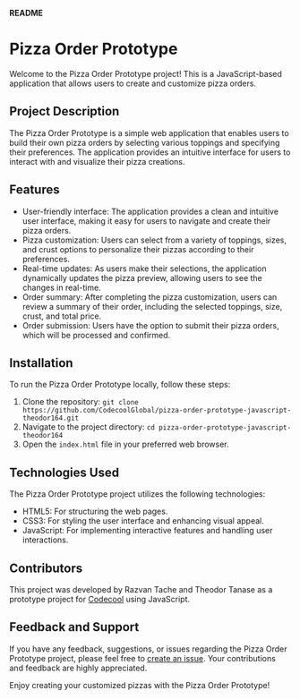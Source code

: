 **README**

# Pizza Order Prototype

Welcome to the Pizza Order Prototype project! This is a JavaScript-based application that allows users to create and customize pizza orders.

## Project Description

The Pizza Order Prototype is a simple web application that enables users to build their own pizza orders by selecting various toppings and specifying their preferences. The application provides an intuitive interface for users to interact with and visualize their pizza creations.

## Features

- User-friendly interface: The application provides a clean and intuitive user interface, making it easy for users to navigate and create their pizza orders.
- Pizza customization: Users can select from a variety of toppings, sizes, and crust options to personalize their pizzas according to their preferences.
- Real-time updates: As users make their selections, the application dynamically updates the pizza preview, allowing users to see the changes in real-time.
- Order summary: After completing the pizza customization, users can review a summary of their order, including the selected toppings, size, crust, and total price.
- Order submission: Users have the option to submit their pizza orders, which will be processed and confirmed.

## Installation

To run the Pizza Order Prototype locally, follow these steps:

1. Clone the repository: `git clone https://github.com/CodecoolGlobal/pizza-order-prototype-javascript-theodor164.git`
2. Navigate to the project directory: `cd pizza-order-prototype-javascript-theodor164`
3. Open the `index.html` file in your preferred web browser.

## Technologies Used

The Pizza Order Prototype project utilizes the following technologies:

- HTML5: For structuring the web pages.
- CSS3: For styling the user interface and enhancing visual appeal.
- JavaScript: For implementing interactive features and handling user interactions.

## Contributors

This project was developed by Razvan Tache and Theodor Tanase as a prototype project for [Codecool](https://codecool.com/) using JavaScript.


## Feedback and Support

If you have any feedback, suggestions, or issues regarding the Pizza Order Prototype project, please feel free to [create an issue](https://github.com/CodecoolGlobal/pizza-order-prototype-javascript-theodor164/issues). Your contributions and feedback are highly appreciated.

Enjoy creating your customized pizzas with the Pizza Order Prototype!
